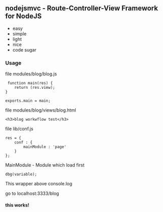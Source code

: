 ## nodejsmvc - Route-Controller-View Framework for NodeJS
 * easy
 * simple
 * light
 * nice 
 * code sugar 
 

### Usage
 file modules/blog/blog.js
```
 function main(res) {
	return (res.view);
}

exports.main = main;
```

file modules/blog/views/blog.html
```
<h3>blog workwflow test</h3>
```
file lib/conf.js
```
res = {
	conf : {
		mainModule : 'page'
	}
};
```
MainModule - Module which load first


```
dbg(variable);
```
This wrapper above console.log

go to localhost:3333/blog

#### this works!
